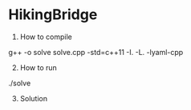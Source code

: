 # HikingBridge
1) How to compile

g++ -o solve solve.cpp -std=c++11 -I.  -L. -lyaml-cpp 

2) How to run

./solve

3) Solution
